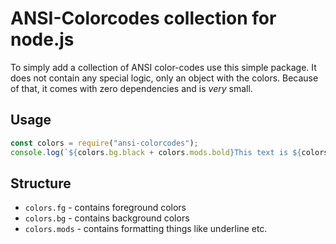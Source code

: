 # ANSI-Colorcodes collection for node.js
To simply add a collection of ANSI color-codes use this simple package.
It does not contain any special logic, only an object with the colors.
Because of that, it comes with zero dependencies and is *very* small.

## Usage
```js
const colors = require("ansi-colorcodes");
console.log(`${colors.bg.black + colors.mods.bold}This text is ${colors.fg.green}green${colors.reset}!`);
```

## Structure
* `colors.fg` - contains foreground colors
* `colors.bg` - contains background colors
* `colors.mods` - contains formatting things like underline etc.